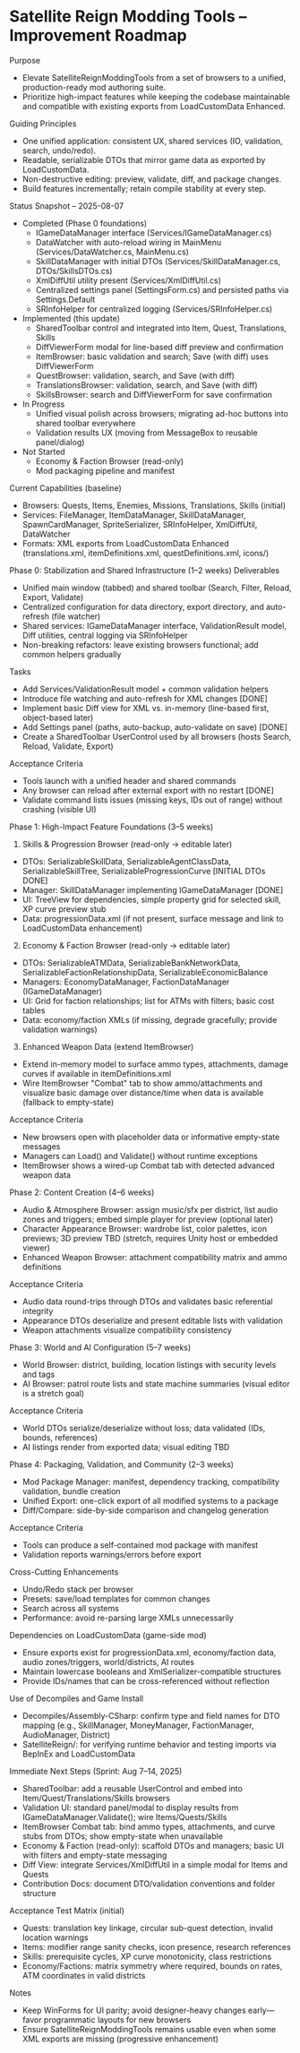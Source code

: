 # Satellite Reign Modding Tools – Improvement Roadmap

Purpose
- Elevate SatelliteReignModdingTools from a set of browsers to a unified, production-ready mod authoring suite.
- Prioritize high-impact features while keeping the codebase maintainable and compatible with existing exports from LoadCustomData Enhanced.

Guiding Principles
- One unified application: consistent UX, shared services (IO, validation, search, undo/redo).
- Readable, serializable DTOs that mirror game data as exported by LoadCustomData.
- Non-destructive editing: preview, validate, diff, and package changes.
- Build features incrementally; retain compile stability at every step.

Status Snapshot – 2025-08-07
- Completed (Phase 0 foundations)
  - IGameDataManager interface (Services/IGameDataManager.cs)
  - DataWatcher with auto-reload wiring in MainMenu (Services/DataWatcher.cs, MainMenu.cs)
  - SkillDataManager with initial DTOs (Services/SkillDataManager.cs, DTOs/SkillsDTOs.cs)
  - XmlDiffUtil utility present (Services/XmlDiffUtil.cs)
  - Centralized settings panel (SettingsForm.cs) and persisted paths via Settings.Default
  - SRInfoHelper for centralized logging (Services/SRInfoHelper.cs)
- Implemented (this update)
  - SharedToolbar control and integrated into Item, Quest, Translations, Skills
  - DiffViewerForm modal for line-based diff preview and confirmation
  - ItemBrowser: basic validation and search; Save (with diff) uses DiffViewerForm
  - QuestBrowser: validation, search, and Save (with diff)
  - TranslationsBrowser: validation, search, and Save (with diff)
  - SkillsBrowser: search and DiffViewerForm for save confirmation
- In Progress
  - Unified visual polish across browsers; migrating ad-hoc buttons into shared toolbar everywhere
  - Validation results UX (moving from MessageBox to reusable panel/dialog)
- Not Started
  - Economy & Faction Browser (read-only)
  - Mod packaging pipeline and manifest

Current Capabilities (baseline)
- Browsers: Quests, Items, Enemies, Missions, Translations, Skills (initial)
- Services: FileManager, ItemDataManager, SkillDataManager, SpawnCardManager, SpriteSerializer, SRInfoHelper, XmlDiffUtil, DataWatcher
- Formats: XML exports from LoadCustomData Enhanced (translations.xml, itemDefinitions.xml, questDefinitions.xml, icons/)

Phase 0: Stabilization and Shared Infrastructure (1–2 weeks)
Deliverables
- Unified main window (tabbed) and shared toolbar (Search, Filter, Reload, Export, Validate)
- Centralized configuration for data directory, export directory, and auto-refresh (file watcher)
- Shared services: IGameDataManager interface, ValidationResult model, Diff utilities, central logging via SRInfoHelper
- Non-breaking refactors: leave existing browsers functional; add common helpers gradually

Tasks
- Add Services/ValidationResult model + common validation helpers
- Introduce file watching and auto-refresh for XML changes [DONE]
- Implement basic Diff view for XML vs. in-memory (line-based first, object-based later)
- Add Settings panel (paths, auto-backup, auto-validate on save) [DONE]
- Create a SharedToolbar UserControl used by all browsers (hosts Search, Reload, Validate, Export)

Acceptance Criteria
- Tools launch with a unified header and shared commands
- Any browser can reload after external export with no restart [DONE]
- Validate command lists issues (missing keys, IDs out of range) without crashing (visible UI)

Phase 1: High-Impact Feature Foundations (3–5 weeks)
1) Skills & Progression Browser (read-only → editable later)
- DTOs: SerializableSkillData, SerializableAgentClassData, SerializableSkillTree, SerializableProgressionCurve [INITIAL DTOs DONE]
- Manager: SkillDataManager implementing IGameDataManager [DONE]
- UI: TreeView for dependencies, simple property grid for selected skill, XP curve preview stub
- Data: progressionData.xml (if not present, surface message and link to LoadCustomData enhancement)

2) Economy & Faction Browser (read-only → editable later)
- DTOs: SerializableATMData, SerializableBankNetworkData, SerializableFactionRelationshipData, SerializableEconomicBalance
- Managers: EconomyDataManager, FactionDataManager (IGameDataManager)
- UI: Grid for faction relationships; list for ATMs with filters; basic cost tables
- Data: economy/faction XMLs (if missing, degrade gracefully; provide validation warnings)

3) Enhanced Weapon Data (extend ItemBrowser)
- Extend in-memory model to surface ammo types, attachments, damage curves if available in itemDefinitions.xml
- Wire ItemBrowser "Combat" tab to show ammo/attachments and visualize basic damage over distance/time when data is available (fallback to empty-state)

Acceptance Criteria
- New browsers open with placeholder data or informative empty-state messages
- Managers can Load() and Validate() without runtime exceptions
- ItemBrowser shows a wired-up Combat tab with detected advanced weapon data

Phase 2: Content Creation (4–6 weeks)
- Audio & Atmosphere Browser: assign music/sfx per district, list audio zones and triggers; embed simple player for preview (optional later)
- Character Appearance Browser: wardrobe list, color palettes, icon previews; 3D preview TBD (stretch, requires Unity host or embedded viewer)
- Enhanced Weapon Browser: attachment compatibility matrix and ammo definitions

Acceptance Criteria
- Audio data round-trips through DTOs and validates basic referential integrity
- Appearance DTOs deserialize and present editable lists with validation
- Weapon attachments visualize compatibility consistency

Phase 3: World and AI Configuration (5–7 weeks)
- World Browser: district, building, location listings with security levels and tags
- AI Browser: patrol route lists and state machine summaries (visual editor is a stretch goal)

Acceptance Criteria
- World DTOs serialize/deserialize without loss; data validated (IDs, bounds, references)
- AI listings render from exported data; visual editing TBD

Phase 4: Packaging, Validation, and Community (2–3 weeks)
- Mod Package Manager: manifest, dependency tracking, compatibility validation, bundle creation
- Unified Export: one-click export of all modified systems to a package
- Diff/Compare: side-by-side comparison and changelog generation

Acceptance Criteria
- Tools can produce a self-contained mod package with manifest
- Validation reports warnings/errors before export

Cross-Cutting Enhancements
- Undo/Redo stack per browser
- Presets: save/load templates for common changes
- Search across all systems
- Performance: avoid re-parsing large XMLs unnecessarily

Dependencies on LoadCustomData (game-side mod)
- Ensure exports exist for progressionData.xml, economy/faction data, audio zones/triggers, world/districts, AI routes
- Maintain lowercase booleans and XmlSerializer-compatible structures
- Provide IDs/names that can be cross-referenced without reflection

Use of Decompiles and Game Install
- Decompiles/Assembly-CSharp: confirm type and field names for DTO mapping (e.g., SkillManager, MoneyManager, FactionManager, AudioManager, District)
- SatelliteReign/: for verifying runtime behavior and testing imports via BepInEx and LoadCustomData

Immediate Next Steps (Sprint: Aug 7–14, 2025)
- SharedToolbar: add a reusable UserControl and embed into Item/Quest/Translations/Skills browsers
- Validation UI: standard panel/modal to display results from IGameDataManager.Validate(); wire Items/Quests/Skills
- ItemBrowser Combat tab: bind ammo types, attachments, and curve stubs from DTOs; show empty-state when unavailable
- Economy & Faction (read-only): scaffold DTOs and managers; basic UI with filters and empty-state messaging
- Diff View: integrate Services/XmlDiffUtil in a simple modal for Items and Quests
- Contribution Docs: document DTO/validation conventions and folder structure

Acceptance Test Matrix (initial)
- Quests: translation key linkage, circular sub-quest detection, invalid location warnings
- Items: modifier range sanity checks, icon presence, research references
- Skills: prerequisite cycles, XP curve monotonicity, class restrictions
- Economy/Factions: matrix symmetry where required, bounds on rates, ATM coordinates in valid districts

Notes
- Keep WinForms for UI parity; avoid designer-heavy changes early—favor programmatic layouts for new browsers
- Ensure SatelliteReignModdingTools remains usable even when some XML exports are missing (progressive enhancement)
